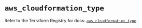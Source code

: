 # `aws_cloudformation_type`

Refer to the Terraform Registry for docs: [`aws_cloudformation_type`](https://registry.terraform.io/providers/hashicorp/aws/5.94.0/docs/resources/cloudformation_type).
